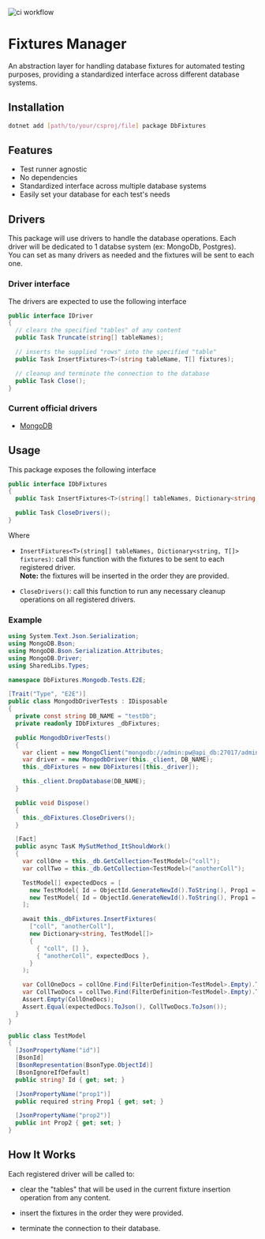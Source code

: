 ![ci workflow](https://github.com/PedroHenriques/dotnet-dbfixtures/actions/workflows/pipeline.yml/badge.svg?branch=main)

# Fixtures Manager

An abstraction layer for handling database fixtures for automated testing purposes, providing a standardized interface across different database systems.

## Installation

```sh
dotnet add [path/to/your/csproj/file] package DbFixtures
```

## Features

* Test runner agnostic
* No dependencies
* Standardized interface across multiple database systems
* Easily set your database for each test's needs

## Drivers

This package will use drivers to handle the database operations.
Each driver will be dedicated to 1 databse system (ex: MongoDb, Postgres).  
You can set as many drivers as needed and the fixtures will be sent to each one.

### Driver interface

The drivers are expected to use the following interface

```c#
public interface IDriver
{
  // clears the specified "tables" of any content
  public Task Truncate(string[] tableNames);

  // inserts the supplied "rows" into the specified "table"
  public Task InsertFixtures<T>(string tableName, T[] fixtures);

  // cleanup and terminate the connection to the database
  public Task Close();
}
```

### Current official drivers

* [MongoDB](https://github.com/PedroHenriques/dotnet-dbfixtures/blob/main/src/DbFixtures.Mongodb/README.md)

## Usage

This package exposes the following interface

```c#
public interface IDbFixtures
{
  public Task InsertFixtures<T>(string[] tableNames, Dictionary<string, T[]> fixtures);

  public Task CloseDrivers();
}
```

Where

* `InsertFixtures<T>(string[] tableNames, Dictionary<string, T[]> fixtures)`: call this function with the fixtures to be sent to each registered driver.  
**Note:** the fixtures will be inserted in the order they are provided.

* `CloseDrivers()`: call this function to run any necessary cleanup operations on all registered drivers.

### Example

```c#
using System.Text.Json.Serialization;
using MongoDB.Bson;
using MongoDB.Bson.Serialization.Attributes;
using MongoDB.Driver;
using SharedLibs.Types;

namespace DbFixtures.Mongodb.Tests.E2E;

[Trait("Type", "E2E")]
public class MongodbDriverTests : IDisposable
{
  private const string DB_NAME = "testDb";
  private readonly IDbFixtures _dbFixtures;

  public MongodbDriverTests()
  {
    var client = new MongoClient("mongodb://admin:pw@api_db:27017/admin?authMechanism=SCRAM-SHA-256");
    var driver = new MongodbDriver(this._client, DB_NAME);
    this._dbFixtures = new DbFixtures([this._driver]);

    this._client.DropDatabase(DB_NAME);
  }

  public void Dispose()
  {
    this._dbFixtures.CloseDrivers();
  }

  [Fact]
  public async TasK MySutMethod_ItShouldWork()
  {
    var collOne = this._db.GetCollection<TestModel>("coll");
    var collTwo = this._db.GetCollection<TestModel>("anotherColl");

    TestModel[] expectedDocs = [
      new TestModel{ Id = ObjectId.GenerateNewId().ToString(), Prop1 = "final doc 1" },
      new TestModel{ Id = ObjectId.GenerateNewId().ToString(), Prop1 = "final doc 2", Prop2 = 123 },
    ];

    await this._dbFixtures.InsertFixtures(
      ["coll", "anotherColl"],
      new Dictionary<string, TestModel[]>
      {
        { "coll", [] },
        { "anotherColl", expectedDocs },
      }
    );

    var CollOneDocs = collOne.Find(FilterDefinition<TestModel>.Empty).ToList();
    var CollTwoDocs = collTwo.Find(FilterDefinition<TestModel>.Empty).ToList();
    Assert.Empty(CollOneDocs);
    Assert.Equal(expectedDocs.ToJson(), CollTwoDocs.ToJson());
  }
}

public class TestModel
{
  [JsonPropertyName("id")]
  [BsonId]
  [BsonRepresentation(BsonType.ObjectId)]
  [BsonIgnoreIfDefault]
  public string? Id { get; set; }

  [JsonPropertyName("prop1")]
  public required string Prop1 { get; set; }

  [JsonPropertyName("prop2")]
  public int Prop2 { get; set; }
}
```

## How It Works

Each registered driver will be called to:

* clear the "tables" that will be used in the current fixture insertion operation from any content.

* insert the fixtures in the order they were provided.

* terminate the connection to their database.